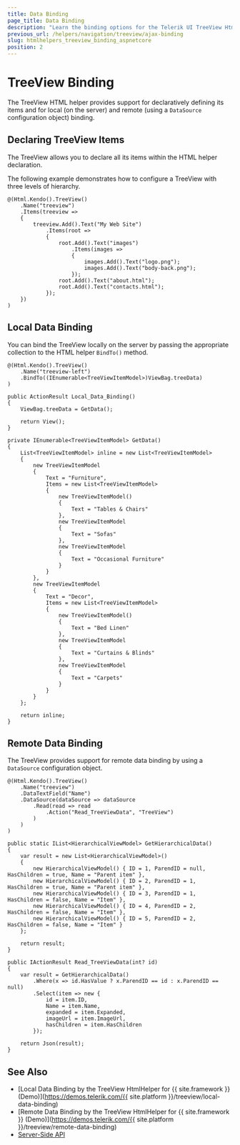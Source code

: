 ```yaml
---
title: Data Binding
page_title: Data Binding
description: "Learn the binding options for the Telerik UI TreeView HtmlHelper for {{ site.framework }}."
previous_url: /helpers/navigation/treeview/ajax-binding
slug: htmlhelpers_treeview_binding_aspnetcore
position: 2
---
```


# TreeView Binding

The TreeView HTML helper provides support for declaratively defining its items and for local (on the server) and remote (using a `DataSource` configuration object) binding.

## Declaring TreeView Items

The TreeView allows you to declare all its items within the HTML helper declaration.

The following example demonstrates how to configure a TreeView with three levels of hierarchy.

    @(Html.Kendo().TreeView()
        .Name("treeview")
        .Items(treeview =>
        {
            treeview.Add().Text("My Web Site")
                .Items(root =>
                {
                    root.Add().Text("images")
                        .Items(images =>
                        {
                            images.Add().Text("logo.png");
                            images.Add().Text("body-back.png");
                        });
                    root.Add().Text("about.html");
                    root.Add().Text("contacts.html");
                });
        })
    )

## Local Data Binding

You can bind the TreeView locally on the server by passing the appropriate collection to the HTML helper `BindTo()` method.

```Razor
@(Html.Kendo().TreeView()
    .Name("treeview-left")
    .BindTo((IEnumerable<TreeViewItemModel>)ViewBag.treeData)
)
```
```Controller
public ActionResult Local_Data_Binding()
{
    ViewBag.treeData = GetData();

    return View();
}

private IEnumerable<TreeViewItemModel> GetData()
{
    List<TreeViewItemModel> inline = new List<TreeViewItemModel>
    {
        new TreeViewItemModel
        {
            Text = "Furniture",
            Items = new List<TreeViewItemModel>
            {
                new TreeViewItemModel()
                {
                    Text = "Tables & Chairs"
                },
                new TreeViewItemModel
                {
                    Text = "Sofas"
                },
                new TreeViewItemModel
                {
                    Text = "Occasional Furniture"
                }
            }
        },
        new TreeViewItemModel
        {
            Text = "Decor",
            Items = new List<TreeViewItemModel>
            {
                new TreeViewItemModel()
                {
                    Text = "Bed Linen"
                },
                new TreeViewItemModel
                {
                    Text = "Curtains & Blinds"
                },
                new TreeViewItemModel
                {
                    Text = "Carpets"
                }
            }
        }
    };

    return inline;
}
```

## Remote Data Binding

The TreeView provides support for remote data binding by using a `DataSource` configuration object.

```Razor
@(Html.Kendo().TreeView()
    .Name("treeview")
    .DataTextField("Name")
    .DataSource(dataSource => dataSource
        .Read(read => read
            .Action("Read_TreeViewData", "TreeView")
        )
    )
)
```
```Controller
public static IList<HierarchicalViewModel> GetHierarchicalData()
{
    var result = new List<HierarchicalViewModel>()
    {
        new HierarchicalViewModel() { ID = 1, ParendID = null, HasChildren = true, Name = "Parent item" },
        new HierarchicalViewModel() { ID = 2, ParendID = 1, HasChildren = true, Name = "Parent item" },
        new HierarchicalViewModel() { ID = 3, ParendID = 1, HasChildren = false, Name = "Item" },
        new HierarchicalViewModel() { ID = 4, ParendID = 2, HasChildren = false, Name = "Item" },
        new HierarchicalViewModel() { ID = 5, ParendID = 2, HasChildren = false, Name = "Item" }
    };

    return result;
}

public IActionResult Read_TreeViewData(int? id)
{
    var result = GetHierarchicalData()
        .Where(x => id.HasValue ? x.ParendID == id : x.ParendID == null)
        .Select(item => new {
            id = item.ID,
            Name = item.Name,
            expanded = item.Expanded,
            imageUrl = item.ImageUrl,
            hasChildren = item.HasChildren
        });

    return Json(result);
}
```

## See Also

* [Local Data Binding by the TreeView HtmlHelper for {{ site.framework }} (Demo)](https://demos.telerik.com/{{ site.platform }}/treeview/local-data-binding)
* [Remote Data Binding by the TreeView HtmlHelper for {{ site.framework }} (Demo)](https://demos.telerik.com/{{ site.platform }}/treeview/remote-data-binding)
* [Server-Side API](/api/treeview)
